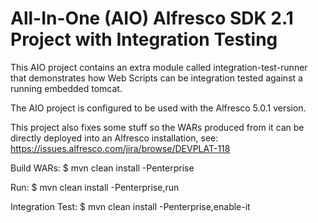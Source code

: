 # All-In-One (AIO) Alfresco SDK 2.1 Project with Integration Testing

This AIO project contains an extra module called integration-test-runner that demonstrates
how Web Scripts can be integration tested against a running embedded tomcat.

The AIO project is configured to be used with the Alfresco 5.0.1 version.

This project also fixes some stuff so the WARs produced from it can be directly deployed into
an Alfresco installation, see: https://issues.alfresco.com/jira/browse/DEVPLAT-118

Build WARs: $ mvn clean install -Penterprise

Run: $ mvn clean install -Penterprise,run

Integration Test: $ mvn clean install -Penterprise,enable-it

